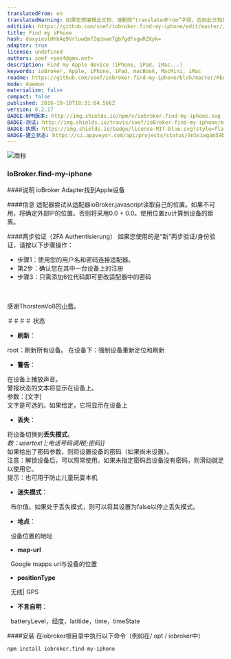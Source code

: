```yaml
---
translatedFrom: en
translatedWarning: 如果您想编辑此文档，请删除“translatedFrom”字段，否则此文档将再次自动翻译
editLink: https://github.com/soef/iobroker.find-my-iphone/edit/master//README.md
title: Find my iPhone
hash: daxyieolHhbAq9VrluwQm72qUxweTgb7gdFxgwRZXyk=
adapter: true
license: undefined
authors: soef <soef@gmx.net>
description: Find my Apple device (iPhone, iPad, iMac...)
keywords: ioBroker, Apple, iPhone, iPad, macBook, MacMini, iMac
readme: https://github.com/soef/iobroker.find-my-iphone/blob/master/README.md
mode: daemon
materialize: false
compact: false
published: 2016-10-10T18:31:04.566Z
version: 0.2.17
BADGE-NPM版本: http://img.shields.io/npm/v/iobroker.find-my-iphone.svg
BADGE-测试: http://img.shields.io/travis/soef/ioBroker.find-my-iphone/master.svg
BADGE-执照: https://img.shields.io/badge/license-MIT-blue.svg?style=flat
BADGE-建立状态: https://ci.appveyor.com/api/projects/status/9n5s1wgam59b4fv9?svg=true
---
```

![商标](zh-cn/adapterref/iobroker.find-my-iphone/../../../en/adapterref/iobroker.find-my-iphone/admin/find-my-iphone.png)


### IoBroker.find-my-iphone
####说明
ioBroker Adapter找到Apple设备

####信息
适配器尝试从适配器ioBroker.javascript读取自己的位置。如果不可用，将确定外部IP的位置。否则将采用0.0 + 0.0。使用位置zu计算到设备的距离。

####两步验证（2FA Authentisierung）
如果您使用的是“新”两步验证/身份验证，请按以下步骤操作：

 - 步骤1：使用您的用户名和密码连接适配器。
 - 第2步：确认您在其中一台设备上的注册
 - 步骤3：只需添加6位代码即可更改适配器中的密码

<br><br>感谢ThorstenVoß的[小费](https://github.com/soef/ioBroker.find-my-iphone/issues/3#issuecomment-289200613)。

＃＃＃＃ 状态
-  **刷新**： <br>

root：刷新所有设备。
在设备下：强制设备重新定位和刷新

-  **警告**： <br>

在设备上播放声音。 <br>警报状态的文本将显示在设备上。 <br>参数：[文字] <br>文字是可选的。如果给定，它将显示在设备上

- **丢失**： <br>

将设备切换到**丢失模式**。 <br> *数：usertext [;电话号码调用[;密码]]* <br>如果给出了密码参数，则将设置设备的密码（如果尚未设置）。 <br>注意：解锁设备后，可以照常使用。如果未指定密码且设备没有密码，则滑动就足以使用它。 <br>提示：也可用于防止儿童玩耍本机

- **迷失模式**： <br>

  布尔值。如果处于丢失模式，则可以将其设置为false以停止丢失模式。

- **地点**： <br>

  设备位置的地址

- **map-url** <br>

  Google mapps url与设备的位置

- **positionType** <br>

  无线| GPS

-  **不言自明**： <br>

  batteryLevel，经度，latitide，time，timeState

####安装
在iobroker根目录中执行以下命令（例如在/ opt / iobroker中）

```
npm install iobroker.find-my-iphone
```

<!--

## License
The MIT License (MIT)

Copyright (c) 2016-2017 soef <soef@gmx.net>

Permission is hereby granted, free of charge, to any person obtaining a copy
of this software and associated documentation files (the "Software"), to deal
in the Software without restriction, including without limitation the rights
to use, copy, modify, merge, publish, distribute, sublicense, and/or sell
copies of the Software, and to permit persons to whom the Software is
furnished to do so, subject to the following conditions:

The above copyright notice and this permission notice shall be included in
all copies or substantial portions of the Software.

THE SOFTWARE IS PROVIDED "AS IS", WITHOUT WARRANTY OF ANY KIND, EXPRESS OR
IMPLIED, INCLUDING BUT NOT LIMITED TO THE WARRANTIES OF MERCHANTABILITY,
FITNESS FOR A PARTICULAR PURPOSE AND NONINFRINGEMENT. IN NO EVENT SHALL THE
AUTHORS OR COPYRIGHT HOLDERS BE LIABLE FOR ANY CLAIM, DAMAGES OR OTHER
LIABILITY, WHETHER IN AN ACTION OF CONTRACT, TORT OR OTHERWISE, ARISING FROM,
OUT OF OR IN CONNECTION WITH THE SOFTWARE OR THE USE OR OTHER DEALINGS IN
THE SOFTWARE.
-->